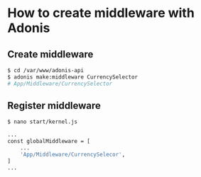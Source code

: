 # How to create middleware with Adonis

## Create middleware
```bash
$ cd /var/www/adonis-api
$ adonis make:middleware CurrencySelector
# App/Middleware/CurrencySelector
```

## Register middleware
```bash
$ nano start/kernel.js
```
```bash
...
const globalMiddleware = [
    ...
    'App/Middleware/CurrencySelecor',
]
...
```
